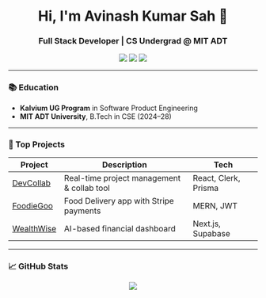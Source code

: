 <h1 align="center">Hi, I'm Avinash Kumar Sah 👋</h1>
<h3 align="center">Full Stack Developer | CS Undergrad @ MIT ADT</h3>

<p align="center">
  <a href="https://linkedin.com/in/your-link" target="_blank"><img src="https://img.shields.io/badge/LinkedIn-blue?logo=linkedin&style=for-the-badge"></a>
  <a href="mailto:your.email@example.com"><img src="https://img.shields.io/badge/Gmail-red?logo=gmail&style=for-the-badge"></a>
  <a href="https://github.com/Avii-KS"><img src="https://img.shields.io/badge/GitHub-181717?logo=github&style=for-the-badge"></a>
</p>

---

### 📚 Education
- **Kalvium UG Program** in Software Product Engineering  
- **MIT ADT University**, B.Tech in CSE (2024–28)

---

### 🚀 Top Projects

| Project | Description | Tech |
|--------|-------------|------|
| [DevCollab](https://github.com/Avii-KS/Dev-Collab) | Real-time project management & collab tool | React, Clerk, Prisma |
| [FoodieGoo](https://github.com/Avii-KS/FoodieGoo) | Food Delivery app with Stripe payments | MERN, JWT |
| [WealthWise](https://github.com/Avii-KS/WealthWise) | AI-based financial dashboard | Next.js, Supabase |

---

### 📈 GitHub Stats

<p align="center">
  <img src="https://github-readme-stats.vercel.app/api?username=Avii-KS&show_icons=true&theme=github_dark">
</p>
